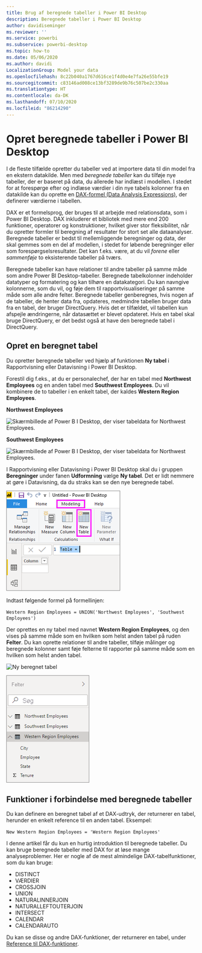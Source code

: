 ```yaml
---
title: Brug af beregnede tabeller i Power BI Desktop
description: Beregnede tabeller i Power BI Desktop
author: davidiseminger
ms.reviewer: ''
ms.service: powerbi
ms.subservice: powerbi-desktop
ms.topic: how-to
ms.date: 05/06/2020
ms.author: davidi
LocalizationGroup: Model your data
ms.openlocfilehash: 8c22b040a1767d616ce1f4d0e4e7fa26e55bfe19
ms.sourcegitcommit: c83146ad008ce13bf3289de9b76c507be2c330aa
ms.translationtype: HT
ms.contentlocale: da-DK
ms.lasthandoff: 07/10/2020
ms.locfileid: "86214290"
---
```

# <a name="create-calculated-tables-in-power-bi-desktop"></a>Opret beregnede tabeller i Power BI Desktop
I de fleste tilfælde opretter du tabeller ved at importere data til din model fra en ekstern datakilde. Men med *beregnede tabeller* kan du tilføje nye tabeller, der er baseret på data, du allerede har indlæst i modellen. I stedet for at forespørge efter og indlæse værdier i din nye tabels kolonner fra en datakilde kan du oprette en [DAX-formel (Data Analysis Expressions)](/dax/index), der definerer værdierne i tabellen.

DAX er et formelsprog, der bruges til at arbejde med relationsdata, som i Power BI Desktop. DAX inkluderer et bibliotek med mere end 200 funktioner, operatorer og konstruktioner, hvilket giver stor fleksibilitet, når du opretter formler til beregning af resultater for stort set alle dataanalyser. Beregnede tabeller er bedst til mellemliggende beregninger og data, der skal gemmes som en del af modellen, i stedet for løbende beregninger eller som forespørgselsresultater. Det kan f.eks. være, at du vil *forene* eller *sammenføje* to eksisterende tabeller på tværs.

Beregnede tabeller kan have relationer til andre tabeller på samme måde som andre Power BI Desktop-tabeller. Beregnede tabelkolonner indeholder datatyper og formatering og kan tilhøre en datakategori. Du kan navngive kolonnerne, som du vil, og føje dem til rapportvisualiseringer på samme måde som alle andre felter. Beregnede tabeller genberegnes, hvis nogen af de tabeller, de henter data fra, opdateres, medmindre tabellen bruger data fra en tabel, der bruger DirectQuery. Hvis det er tilfældet, vil tabellen kun afspejle ændringerne, når datasættet er blevet opdateret. Hvis en tabel skal bruge DirectQuery, er det bedst også at have den beregnede tabel i DirectQuery.

## <a name="create-a-calculated-table"></a>Opret en beregnet tabel

Du opretter beregnede tabeller ved hjælp af funktionen **Ny tabel** i Rapportvisning eller Datavisning i Power BI Desktop.

Forestil dig f.eks., at du er personalechef, der har en tabel med **Northwest Employees** og en anden tabel med **Southwest Employees**. Du vil kombinere de to tabeller i en enkelt tabel, der kaldes **Western Region Employees**.

**Northwest Employees**

 ![Skærmbillede af Power B I Desktop, der viser tabeldata for Northwest Employees.](media/desktop-calculated-tables/calctables_nwempl.png)

**Southwest Employees**

 ![Skærmbillede af Power B I Desktop, der viser tabeldata for Northwest Employees.](media/desktop-calculated-tables/calctables_swempl.png)

I Rapportvisning eller Datavisning i Power BI Desktop skal du i gruppen **Beregninger** under fanen **Udformning** vælge **Ny tabel**. Det er lidt nemmere at gøre i Datavisning, da du straks kan se den nye beregnede tabel.

 ![Ny tabel i Datavisning](media/desktop-calculated-tables/calctables_formulabarempty.png)

Indtast følgende formel på formellinjen:

```dax
Western Region Employees = UNION('Northwest Employees', 'Southwest Employees')
```

Der oprettes en ny tabel med navnet **Western Region Employees**, og den vises på samme måde som en hvilken som helst anden tabel på ruden **Felter**. Du kan oprette relationer til andre tabeller, tilføje målinger og beregnede kolonner samt føje felterne til rapporter på samme måde som en hvilken som helst anden tabel.

 ![Ny beregnet tabel](media/desktop-calculated-tables/calctables_westregionempl.png)

 ![Ny tabel i ruden Felter](media/desktop-calculated-tables/calctables_fieldlist.png)

## <a name="functions-for-calculated-tables"></a>Funktioner i forbindelse med beregnede tabeller

Du kan definere en beregnet tabel af et DAX-udtryk, der returnerer en tabel, herunder en enkelt reference til en anden tabel. Eksempel:

```dax
New Western Region Employees = 'Western Region Employees'
```

I denne artikel får du kun en hurtig introduktion til beregnede tabeller. Du kan bruge beregnede tabeller med DAX for at løse mange analyseproblemer. Her er nogle af de mest almindelige DAX-tabelfunktioner, som du kan bruge:

* DISTINCT
* VÆRDIER
* CROSSJOIN
* UNION
* NATURALINNERJOIN
* NATURALLEFTOUTERJOIN
* INTERSECT
* CALENDAR
* CALENDARAUTO

Du kan se disse og andre DAX-funktioner, der returnerer en tabel, under [Reference til DAX-funktioner](/dax/dax-function-reference).

